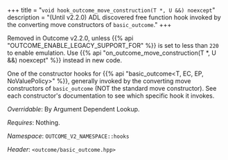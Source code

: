 +++
title = "`void hook_outcome_move_construction(T *, U &&) noexcept`"
description = "(Until v2.2.0) ADL discovered free function hook invoked by the converting move constructors of `basic_outcome`."
+++

Removed in Outcome v2.2.0, unless {{% api "OUTCOME_ENABLE_LEGACY_SUPPORT_FOR" %}} is set to less than `220` to
enable emulation. Use {{% api "on_outcome_move_construction(T *, U &&) noexcept" %}} instead in new code.

One of the constructor hooks for {{% api "basic_outcome<T, EC, EP, NoValuePolicy>" %}}, generally invoked by the converting move constructors of `basic_outcome` (NOT the standard move constructor). See each constructor's documentation to see which specific hook it invokes.

*Overridable*: By Argument Dependent Lookup.

*Requires*: Nothing.

*Namespace*: `OUTCOME_V2_NAMESPACE::hooks`

*Header*: `<outcome/basic_outcome.hpp>`
